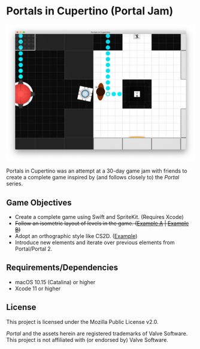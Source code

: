 # Portals in Cupertino (Portal Jam)

![Portals in Cupertino screenshot](screenshot.png)

Portals in Cupertino was an attempt at a 30-day game jam with friends to create a complete game inspired by (and follows closely to) the _Portal_ series.

## Game Objectives

- Create a complete game using Swift and SpriteKit. (Requires Xcode)
- ~~Follow an isometric layout of levels in the game. ([Example A](https://i.pinimg.com/736x/62/f5/a8/62f5a896f228d01abd6b54f67b1097ee--isometric-drawing-isometric-design.jpg) | [Example B](https://i.pinimg.com/originals/02/c0/6f/02c06fa0701103e2a004f2ff8990d24a.jpg))~~
- Adopt an orthographic style like CS2D. ([Example](https://proxy.duckduckgo.com/iu/?u=http%3A%2F%2Ffiles.gamebanana.com%2Fimg%2Fss%2Fmaps%2F_15786-.jpg&f=1&nofb=1))
- Introduce new elements and iterate over previous elements from Portal/Portal 2.

## Requirements/Dependencies

- macOS 10.15 (Catalina) or higher
- Xcode 11 or higher

## License

This project is licensed under the Mozilla Public License v2.0. 

_Portal_ and the assets herein are registered trademarks of Valve Software. This project is not affiliated with (or endorsed by) Valve Software.